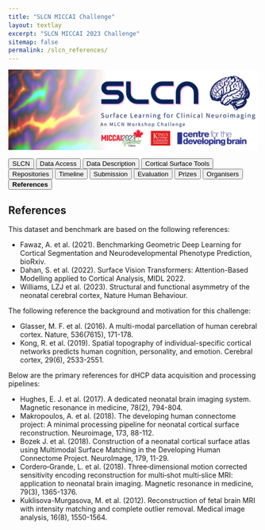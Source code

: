 ```yaml
---
title: "SLCN MICCAI Challenge"
layout: textlay
excerpt: "SLCN MICCAI 2023 Challenge"
sitemap: false
permalink: /slcn_references/
---
```


<img src="/images/pubpic/SLCN_Banner.png" alt="SLCN Banner" title="SLCN Banner" width="950">

<button  onclick="window.location.href='https://metrics-lab.github.io/slcn/';">SLCN</button> <button  onclick="window.location.href='https://metrics-lab.github.io/slcn_data_access/';">Data Access</button> <button onclick="window.location.href='
https://metrics-lab.github.io/slcn_data_description/';">Data Description</button>  <button onclick="window.location.href='https://metrics-lab.github.io/slcn_cortical_surface_tools/';">Cortical Surface Tools</button>  <button onclick="window.location.href='https://metrics-lab.github.io/slcn_repositories/';">Repositories</button>  <button onclick="window.location.href='https://metrics-lab.github.io/slcn_timeline/';">Timeline</button> <button onclick="window.location.href='https://metrics-lab.github.io/slcn_submission/';">Submission</button> <button onclick="window.location.href='https://metrics-lab.github.io/slcn_evaluation/';">Evaluation</button> <button onclick="window.location.href='https://metrics-lab.github.io/slcn_prizes/';">Prizes</button> <button onclick="window.location.href='https://metrics-lab.github.io/slcn_organisers/';">Organisers</button> <button onclick="window.location.href='https://metrics-lab.github.io/slcn_references/';">**References**</button>


## References
This dataset and benchmark are based on the following references:
* Fawaz, A. et al. (2021). Benchmarking Geometric Deep Learning for Cortical Segmentation and Neurodevelopmental Phenotype Prediction, bioRxiv.
* Dahan, S. et al. (2022). Surface Vision Transformers: Attention-Based Modelling applied to Cortical Analysis, MIDL 2022.
* Williams, LZJ et al. (2023). Structural and functional asymmetry of the neonatal cerebral cortex, Nature Human Behaviour. 

The following reference the background and motivation for this challenge:
* Glasser, M. F. et al. (2016). A multi-modal parcellation of human cerebral cortex. Nature, 536(7615), 171-178.
* Kong, R. et al. (2019). Spatial topography of individual-specific cortical networks predicts human cognition, personality, and emotion. Cerebral cortex, 29(6), 2533-2551.

Below are the primary references for dHCP data acquisition and processing pipelines:
* Hughes, E. J. et al. (2017). A dedicated neonatal brain imaging system. Magnetic resonance in medicine, 78(2), 794-804.
* Makropoulos, A. et al. (2018). The developing human connectome project: A minimal processing pipeline for neonatal cortical surface reconstruction. Neuroimage, 173, 88-112.
* Bozek J. et al. (2018). Construction of a neonatal cortical surface atlas using Multimodal Surface Matching in the Developing Human Connectome Project. NeuroImage, 179, 11-29.
* Cordero‐Grande, L. et al. (2018). Three‐dimensional motion corrected sensitivity encoding reconstruction for multi‐shot multi‐slice MRI: application to neonatal brain imaging. Magnetic resonance in medicine, 79(3), 1365-1376.
* Kuklisova-Murgasova, M. et al. (2012). Reconstruction of fetal brain MRI with intensity matching and complete outlier removal. Medical image analysis, 16(8), 1550-1564.
